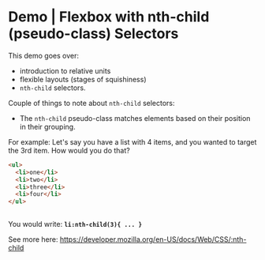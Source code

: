 # Demo | Flexbox with nth-child (pseudo-class) Selectors

This demo goes over:
- introduction to relative units
- flexible layouts (stages of squishiness)
- `nth-child` selectors.


Couple of things to note about `nth-child` selectors:
- The `nth-child` pseudo-class matches elements based on their position in their grouping. 

For example: 
Let's say you have a list with 4 items, and you wanted to target the 3rd item. How would you do that?

```html
<ul>
  <li>one</li>
  <li>two</li>
  <li>three</li>
  <li>four</li>
</ul>
    

```
You would write: **`li:nth-child(3){ ... }`**

See more here: https://developer.mozilla.org/en-US/docs/Web/CSS/:nth-child
